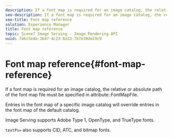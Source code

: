 ```yaml
---
description: If a font map is required for an image catalog, the relative or absolute path of the font map file must be specified in attribute FontMapFile.
seo-description: If a font map is required for an image catalog, the relative or absolute path of the font map file must be specified in attribute FontMapFile.
seo-title: Font map reference
solution: Experience Manager
title: Font map reference
topic: Scene7 Image Serving - Image Rendering API
uuid: 7a6c5eda-3b47-4c23-8a33-7b7e39de29c9
---
```


# Font map reference{#font-map-reference}

If a font map is required for an image catalog, the relative or absolute path of the font map file must be specified in attribute::FontMapFile.

Entries in the font map of a specific image catalog will override entries in the font map of the default catalog.

Image Serving supports Adobe Type 1, OpenType, and TrueType fonts.

`textPs=` also supports CID, ATC, and bitmap fonts. 
